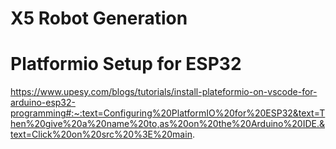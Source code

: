 # X5 Robot Generation 



# Platformio Setup for ESP32

https://www.upesy.com/blogs/tutorials/install-plateformio-on-vscode-for-arduino-esp32-programming#:~:text=Configuring%20PlatformIO%20for%20ESP32&text=Then%20give%20a%20name%20to,as%20on%20the%20Arduino%20IDE.&text=Click%20on%20src%20%3E%20main.

